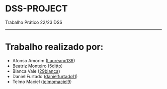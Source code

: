 # DSS-PROJECT

Trabalho Prático 22/23 DSS

---

# Trabalho realizado por:
- Afonso Amorim ([Laureano139](https://github.com/Laureano139))
- Beatriz Monteiro ([5ditto](https://github.com/5ditto))
- Bianca Vale ([29bianca](https://github.com/29bianca))
- Daniel Furtado ([danielfurtado11](https://github.com/danielfurtado11))
- Telmo Maciel ([telmomaciel9](https://github.com/telmomaciel9))

